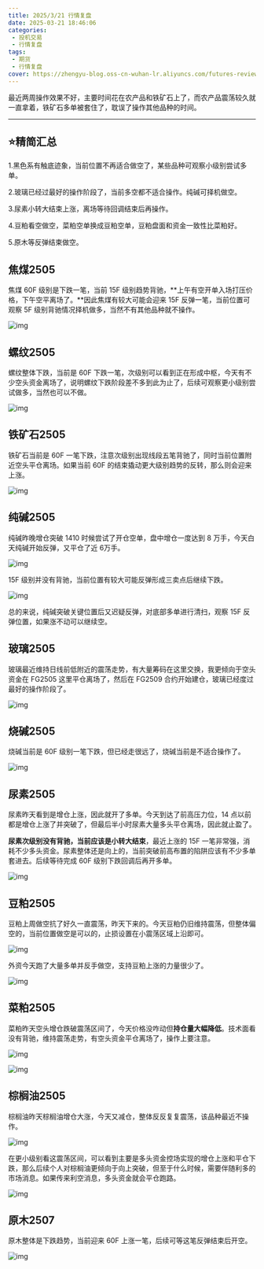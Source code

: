 ```yaml
---
title: 2025/3/21 行情复盘
date: 2025-03-21 18:46:06
categories: 
 - 投机交易
 - 行情复盘
tags:
 - 期货
 - 行情复盘
cover: https://zhengyu-blog.oss-cn-wuhan-lr.aliyuncs.com/futures-review-face.png
---
```


最近两周操作效果不好，主要时间花在农产品和铁矿石上了，而农产品震荡较久就一直拿着，铁矿石多单被套住了，耽误了操作其他品种的时间。

------

## ⭐精简汇总

1.黑色系有触底迹象，当前位置不再适合做空了，某些品种可观察小级别尝试多单。

2.玻璃已经过最好的操作阶段了，当前多空都不适合操作。纯碱可择机做空。

3.尿素小转大结束上涨，离场等待回调结束后再操作。

4.豆粕看空做空，菜粕空单换成豆粕空单，豆粕盘面和资金一致性比菜粕好。

5.原木等反弹结束做空。

## 焦煤2505

焦煤 60F 级别是下跌一笔，当前 15F 级别趋势背驰，**上午有空开单入场打压价格，下午空平离场了。**因此焦煤有较大可能会迎来 15F 反弹一笔，当前位置可观察 5F 级别背驰情况择机做多，当然不有其他品种就不操作。

![img](https://pic1.zhimg.com/v2-030887430df9a6335de41444483cf5fa_1440w.jpg)

## 螺纹2505

螺纹整体下跌，当前是 60F 下跌一笔，次级别可以看到正在形成中枢，今天有不少空头资金离场了，说明螺纹下跌阶段差不多到此为止了，后续可观察更小级别尝试做多，当然也可以不做。

![img](https://pic3.zhimg.com/v2-ccc05590465af1581dbd86b7abb85ad8_1440w.jpg)

## 铁矿石2505

铁矿石当前是 60F 一笔下跌，注意次级别出现线段五笔背驰了，同时当前位置附近空头平仓离场。如果当前 60F 的结束撬动更大级别趋势的反转，那么则会迎来上涨。

![img](https://pic2.zhimg.com/v2-44769741420cb02d16f0a4fd3ab8fa73_1440w.jpg)

## 纯碱2505

纯碱昨晚增仓突破 1410 时候尝试了开仓空单，盘中增仓一度达到 8 万手，今天白天纯碱开始反弹，又平仓了近 6万手。

![img](https://pic3.zhimg.com/v2-7b447ad098da656d8d76245b925a8680_1440w.jpg)

15F 级别并没有背驰，当前位置有较大可能反弹形成三卖点后继续下跌。

![img](https://pic3.zhimg.com/v2-41d3bc5bccdef1e0dc9e408280295f5a_1440w.jpg)

总的来说，纯碱突破关键位置后又迟疑反弹，对底部多单进行清扫，观察 15F 反弹位置，如果涨不动可以继续空。

## 玻璃2505

玻璃最近维持日线前低附近的震荡走势，有大量筹码在这里交换，我更倾向于空头资金在 FG2505 这里平仓离场了，然后在 FG2509 合约开始建仓，玻璃已经度过最好的操作阶段了。

![img](https://pic3.zhimg.com/v2-98db65fb175a38558e4a22667027d9ea_1440w.jpg)

## 烧碱2505

烧碱当前是 60F 级别一笔下跌，但已经走很远了，烧碱当前是不适合操作了。

![img](https://pic2.zhimg.com/v2-401c2ed309b0d4dbde747b62f620a267_1440w.jpg)

## 尿素2505

尿素昨天看到是增仓上涨，因此就开了多单。今天到达了前高压力位，14 点以前都是增仓上涨了并突破了，但最后半小时尿素大量多头平仓离场，因此就止盈了。

**尿素次级别没有背驰，当前应该是小转大结束**，最近上涨的 15F 一笔非常强，消耗不少多头资金。尿素整体还是向上的，当前突破前高布置的陷阱应该有不少多单套进去。后续等待完成 60F 级别下跌回调后再开多单。

![img](https://pic1.zhimg.com/v2-2ce8b3f4ffa3ed1bc5d900b584bb9454_1440w.jpg)

## 豆粕2505

豆粕上周做空抗了好久一直震荡，昨天下来的。今天豆粕仍旧维持震荡，但整体偏空的，当前位置做空是可以的，止损设置在小震荡区域上沿即可。

![img](https://pic2.zhimg.com/v2-f462dd39769f27b8a81a4beafe84eb89_1440w.jpg)

外资今天跑了大量多单并反手做空，支持豆粕上涨的力量很少了。

![img](https://pic1.zhimg.com/v2-719457a81f4083e1c089f59357957d14_1440w.jpg)

## 菜粕2505

菜粕昨天空头增仓跌破震荡区间了，今天价格没咋动但**持仓量大幅降低**。技术面看没有背驰，维持震荡走势，有空头资金平仓离场了，操作上要注意。

![img](https://picx.zhimg.com/v2-f71a44639ac4501fcbc5565026e9fbb7_1440w.jpg)

![img](https://pica.zhimg.com/v2-a979d3fbcbbb08d7cb3f87059b8fdd86_1440w.jpg)

## 棕榈油2505

棕榈油昨天棕榈油增仓大涨，今天又减仓，整体反反复复震荡，该品种最近不操作。

![img](https://pica.zhimg.com/v2-547ac9697ad13fceafc543f26b4b7d9c_1440w.jpg)

在更小级别看这震荡区间，可以看到主要是多头资金控场实现的增仓上涨和平仓下跌，那么后续个人对棕榈油更倾向于向上突破，但至于什么时候，需要伴随利多的市场消息。如果传来利空消息，多头资金就会平仓跑路。

![img](https://pic4.zhimg.com/v2-aa541eaebcccd1a99eac8b4ce9b7166d_1440w.jpg)

## 原木2507

原木整体是下跌趋势，当前迎来 60F 上涨一笔，后续可等这笔反弹结束后开空。

![img](https://pica.zhimg.com/v2-38e5aeeb39d1443d61900cc2ab258e1c_1440w.jpg)